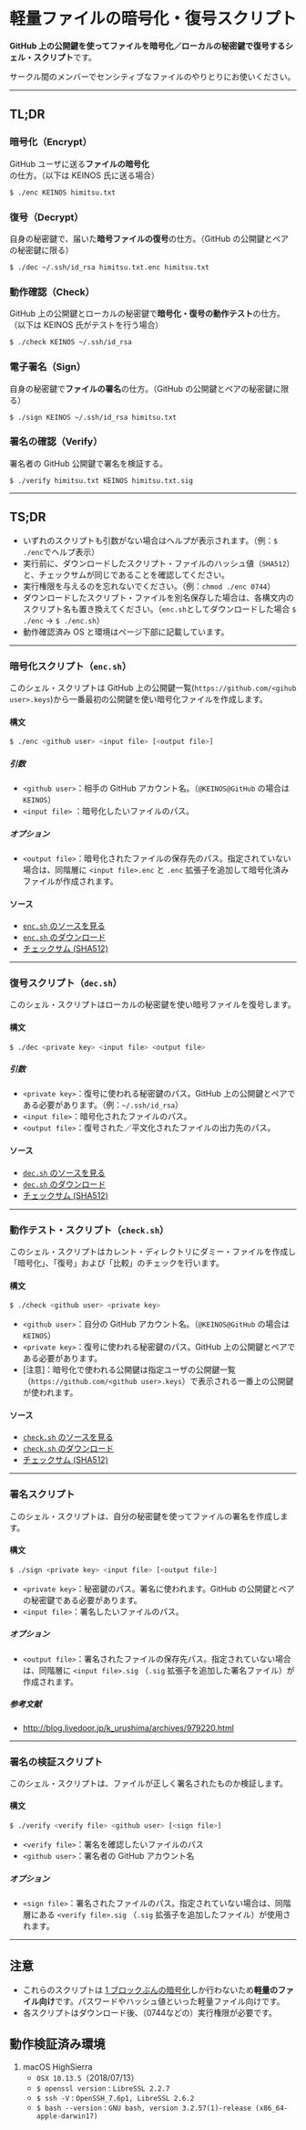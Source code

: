# 軽量ファイルの暗号化・復号スクリプト

**GitHub 上の公開鍵を使ってファイルを暗号化／ローカルの秘密鍵で復号するシェル・スクリプト**です。

サークル間のメンバーでセンシティブなファイルのやりとりにお使いください。

---

## TL;DR

### 暗号化（Encrypt）

GitHub ユーザに送る**ファイルの暗号化**の仕方。（以下は KEINOS 氏に送る場合）

```
$ ./enc KEINOS himitsu.txt
```

### 復号（Decrypt）

自身の秘密鍵で、届いた**暗号ファイルの復号**の仕方。（GitHub の公開鍵とペアの秘密鍵に限る）

```
$ ./dec ~/.ssh/id_rsa himitsu.txt.enc himitsu.txt
```

### 動作確認（Check）

GitHub 上の公開鍵とローカルの秘密鍵で**暗号化・復号の動作テスト**の仕方。（以下は KEINOS 氏がテストを行う場合）

```
$ ./check KEINOS ~/.ssh/id_rsa
```

### 電子署名（Sign）

自身の秘密鍵で**ファイルの署名**の仕方。（GitHub の公開鍵とペアの秘密鍵に限る）

```
$ ./sign KEINOS ~/.ssh/id_rsa himitsu.txt
```

### 署名の確認（Verify）

署名者の GitHub 公開鍵で署名を検証する。

```
$ ./verify himitsu.txt KEINOS himitsu.txt.sig
```

---

## TS;DR

- いずれのスクリプトも引数がない場合はヘルプが表示されます。（例：`$ ./enc`でヘルプ表示）
- 実行前に、ダウンロードしたスクリプト・ファイルのハッシュ値（`SHA512`）と、チェックサムが同じであることを確認してください。
- 実行権限を与えるのを忘れないでください。（例：`chmod ./enc 0744`）
- ダウンロードしたスクリプト・ファイルを別名保存した場合は、各構文内のスクリプト名も置き換えてください。（`enc.sh`としてダウンロードした場合 `$ ./enc` -> `$ ./enc.sh`）
- 動作確認済み OS と環境はページ下部に記載しています。

---

### 暗号化スクリプト（`enc.sh`）

このシェル・スクリプトは GitHub 上の公開鍵一覧(`https://github.com/<gihub user>.keys`)から一番最初の公開鍵を使い暗号化ファイルを作成します。

#### 構文

```bash
$ ./enc <github user> <input file> [<output file>]
```

##### 引数

- `<github user>`：相手の GitHub アカウント名。（`@KEINOS@GitHub` の場合は `KEINOS`）
- `<input file>` ：暗号化したいファイルのパス。

##### オプション

- `<output file>`：暗号化されたファイルの保存先のパス。指定されていない場合は、同階層に `<input file>.enc` と `.enc` 拡張子を追加して暗号化済みファイルが作成されます。

#### ソース

- [`enc.sh` のソースを見る](https://github.com/Qithub-BOT/Qithub-ORG/blob/master/tools/crypt/enc)
- [`enc.sh` のダウンロード](https://qithub.gq/tools/crypt/?type=enc)
- [チェックサム (SHA512)](https://github.com/Qithub-BOT/Qithub-ORG/blob/master/tools/crypt/enc.sha512)

---

### 復号スクリプト（`dec.sh`）

このシェル・スクリプトはローカルの秘密鍵を使い暗号ファイルを復号します。

#### 構文

```bash
$ ./dec <private key> <input file> <output file>
```

##### 引数

- `<private key>`：復号に使われる秘密鍵のパス。GitHub 上の公開鍵とペアである必要があります。（例：`~/.ssh/id_rsa`）
- `<input file>`：暗号化されたファイルのパス。
- `<output file>`：復号された／平文化されたファイルの出力先のパス。

#### ソース

- [`dec.sh` のソースを見る](https://github.com/Qithub-BOT/Qithub-ORG/blob/master/tools/crypt/dec)
- [`dec.sh` のダウンロード](https://qithub.gq/tools/crypt/?type=dec)
- [チェックサム (SHA512)](https://github.com/Qithub-BOT/Qithub-ORG/blob/master/tools/crypt/dec.sha512)

---

### 動作テスト・スクリプト（`check.sh`）

このシェル・スクリプトはカレント・ディレクトリにダミー・ファイルを作成し「暗号化」、「復号」および「比較」のチェックを行います。

#### 構文

```bash
$ ./check <github user> <private key>
```

- `<github user>`：自分の GitHub アカウント名。（`@KEINOS@GitHub` の場合は `KEINOS`）
- `<private key>`：復号に使われる秘密鍵のパス。GitHub 上の公開鍵とペアである必要があります。
- [注意]：暗号化で使われる公開鍵は指定ユーザの公開鍵一覧（`https://github.com/<github user>.keys`）で表示される一番上の公開鍵が使われます。

#### ソース

- [`check.sh` のソースを見る](https://github.com/Qithub-BOT/Qithub-ORG/blob/master/tools/crypt/check)
- [`check.sh` のダウンロード](https://qithub.gq/tools/crypt/?type=check)
- [チェックサム (SHA512)](https://github.com/Qithub-BOT/Qithub-ORG/blob/master/tools/crypt/check.sha512)

---

### 署名スクリプト

このシェル・スクリプトは、自分の秘密鍵を使ってファイルの署名を作成します。

#### 構文

```bash
$ ./sign <private key> <input file> [<output file>]
```

- `<private key>`：秘密鍵のパス。署名に使われます。GitHub の公開鍵とペアの秘密鍵である必要があります。
- `<input file>`：署名したいファイルのパス。

##### オプション

- `<output file>`：署名されたファイルの保存先パス。指定されていない場合は、同階層に `<input file>.sig` （`.sig` 拡張子を追加した署名ファイル）が作成されます。

##### 参考文献

- http://blog.livedoor.jp/k_urushima/archives/979220.html

---

### 署名の検証スクリプト

このシェル・スクリプトは、ファイルが正しく署名されたものか検証します。

#### 構文

```bash
$ ./verify <verify file> <github user> [<sign file>]
```

- `<verify file>`：署名を確認したいファイルのパス
- `<github user>`：署名者の GitHub アカウント名

##### オプション

- `<sign file>`：署名されたファイルのパス。指定されていない場合は、同階層にある `<verify file>.sig` （`.sig` 拡張子を追加したファイル）が使用されます。

---

## 注意

- これらのスクリプトは [1 ブロックぶんの暗号化](https://qiita.com/kunichiko/items/3c0b1a2915e9dacbd4c1)しか行わないため**軽量のファイル向け**です。パスワードやハッシュ値といった軽量ファイル向けです。
- 各スクリプトはダウンロード後、（0744などの）実行権限が必要です。

## 動作検証済み環境

1. macOS HighSierra
    - `OSX 10.13.5`（2018/07/13）
    - `$ openssl version` : `LibreSSL 2.2.7`
    - `$ ssh -V` : `OpenSSH_7.6p1, LibreSSL 2.6.2`
    - `$ bash --version` : `GNU bash, version 3.2.57(1)-release (x86_64-apple-darwin17)`

